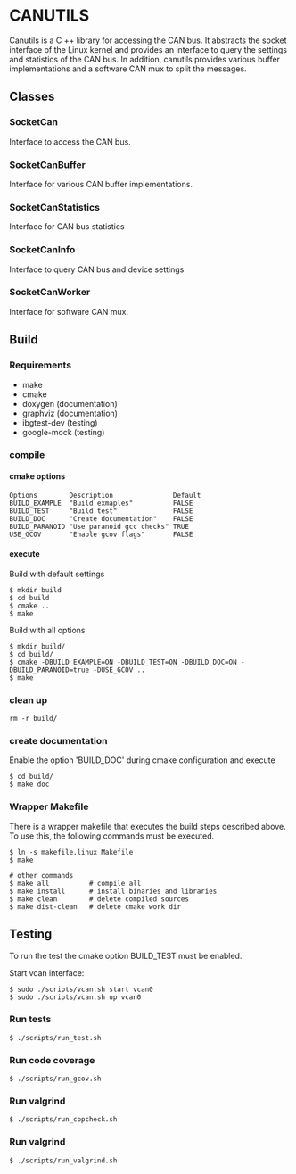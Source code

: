 # CANUTILS #

Canutils is a C ++ library for accessing the CAN bus. It abstracts the socket interface of the Linux kernel and provides an interface to query the settings and statistics of the CAN bus. In addition, canutils provides various buffer implementations and a software CAN mux to split the messages.

## Classes ##
### SocketCan ###

Interface to access the CAN bus.

### SocketCanBuffer ###

Interface for various CAN buffer implementations.

### SocketCanStatistics ###

Interface for CAN bus statistics

### SocketCanInfo ###

Interface to query CAN bus and device settings

### SocketCanWorker ###

Interface for software CAN mux.

## Build ##

### Requirements ###

* make
* cmake
* doxygen  (documentation)
* graphviz (documentation)
* ibgtest-dev (testing)
* google-mock (testing)

### compile ###

#### cmake options ####
```
Options        Description               Default
BUILD_EXAMPLE  "Build exmaples"          FALSE
BUILD_TEST     "Build test"              FALSE
BUILD_DOC      "Create documentation"    FALSE
BUILD_PARANOID "Use paranoid gcc checks" TRUE
USE_GCOV       "Enable gcov flags"       FALSE
```
#### execute ####

Build with default settings
```
$ mkdir build
$ cd build
$ cmake ..
$ make
```

Build with all options
```
$ mkdir build/
$ cd build/
$ cmake -DBUILD_EXAMPLE=ON -DBUILD_TEST=ON -DBUILD_DOC=ON -DBUILD_PARANOID=true -DUSE_GCOV ..
$ make
```

### clean up ####

```
rm -r build/
```

### create documentation ###

Enable the option 'BUILD_DOC' during cmake configuration and execute
```
$ cd build/
$ make doc
```

### Wrapper Makefile ###

There is a wrapper makefile that executes the build steps described above. To use this, the following commands must be executed.

```
$ ln -s makefile.linux Makefile
$ make

# other commands
$ make all          # compile all
$ make install      # install binaries and libraries
$ make clean        # delete compiled sources
$ make dist-clean   # delete cmake work dir
```

## Testing ##

To run the test the cmake option BUILD_TEST must be enabled.

Start vcan interface:
```
$ sudo ./scripts/vcan.sh start vcan0
$ sudo ./scripts/vcan.sh up vcan0
```

### Run tests ###
```
$ ./scripts/run_test.sh
```

### Run code coverage ###
```
$ ./scripts/run_gcov.sh
```

### Run valgrind ###
```
$ ./scripts/run_cppcheck.sh
```

### Run valgrind ###
```
$ ./scripts/run_valgrind.sh
```



